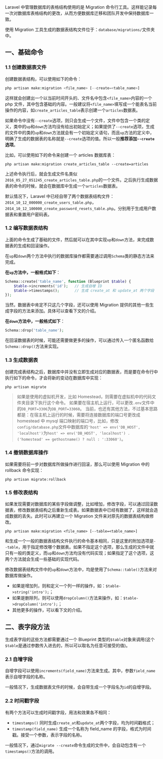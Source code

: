 Laravel 中管理数据库的表格结构使用的是 Migration 命令行工具。这样能记录每一次对数据库表格结构的更改，从而方便数据库迁移和团队开发中保持数据库一致。

使用 Migration 工具生成的数据表结构文件位于：`database/migrations/`文件夹中。

## 一、基础命令

### 1.1 创建数据表文件

创建数据表结构，可以使用如下的命令：

```php
php artisan make:migration <file_name> [--create=<table_name>]
```

这样就会创建出一个以当前时间开头的、文件名中包含`<file_name>`内容的一个 php 文件，其中包含基础的内容。一般建议将`<file_name>`填写成一个能表名当前操作的内容，如`create_articles_table`表示创建一个`articles`数据表。

如果命令中没有`--create`选项，则只会生成一个文件，文件中包含一个类的定义，类中的`up`和`down`方法均没有给出初始定义；如果提供了`--create`选项，生成的文件中的类的`up`和`down`方法就会有一个初始定义语句，而且`up`方法的定义中，明确了生成的数据表的名称就是`--create`选项的值。所以一般**推荐添加`--create`选项**。

比如，可以使用如下的命令来创建一个 articles 数据库表：

```shell
php artisan make:migration create_articles_table --create=articles
```

上述命令执行后，就会生成文件名类似`2016_05_27_051245_create_articles_table.php`的一个文件。之后执行生成数据表的命令的时候，就会在数据库中生成一个`articles`数据表。

默认情况下，Laravel 中已经自带了两个数据表结构文件：`2014_10_12_000000_create_users_table.php`，`2014_10_12_100000_create_password_resets_table.php`。分别用于生成用户数据表和重置用户密码表。

### 1.2 编写数据表结构

上面的命令生成了基础的文件，然后就可以在其中实现`up`和`down`方法，来完成数据表的生成和回滚操作。

在`up`和`down`两个方法中执行的数据库操作都需要通过调用`Schema`类的静态方法来完成。

**在`up`方法中，一般格式如下**：

```php
Schema::create('table_name', function (Blueprint $table) {
    $table->increments('id');   // 生成自增 ID
    $table->timestamps();       // 生成 create_at 和 update_at 两个字段
});
```

当然，数据表中肯定不只这几个字段，还可以使用 Migration 提供的其他一些生成字段的方法来添加。具体可以查看下文的介绍。


**在`down`方法中，一般格式如下**：

```php
Schema::drop('table_name');
```

在回滚数据表的时候，可能还需要做更多的操作，可以通过传入一个匿名函数给`Schema::drop()`方法来实现。

### 1.3 生成数据表

创建完成表结构之后，数据库中并没有立即生成对应的数据表，而是要在命令行中执行如下的命令，才会将新的变动在数据库中实现：

```shell
php artisan migrate
```

> 如果是使用的虚拟机开发，比如 Homestead，则需要在虚拟机中的代码文件夹目录下执行这个命令。
> 如果要在宿主机上运行，可以更改`.env`文件中的`DB_PORT=3306`为`DB_PORT=33060`。
> 当前，也还有其他方法，不过基本思路都是：在宿主机上运行的时候，需要将连接数据库的端口号更改成 homestead 中 mysql 端口映射的端口号，比如，修改`config/database.php`文件中数据库的`'host' => env('DB_HOST', 'localhost')`为`host' => env('DB_HOST', 'localhost') . ('homestead' == gethostname() ? null : ':33060')`。

### 1.4 撤销数据库操作
如果需要将前一步对数据库所做操作进行回滚，那么可以使用 Migration 中的 rollback 命令实现：

```shell
php artisan migrate:rollback
```

### 1.5 修改表结构

如果发现需要对数据库的某些字段做调整，比如增加，修改字段，可以通过回滚数据表，修改数据表结构之后重新生成表。如果数据表中已经有数据了，这样就会造成数据的丢失。此时可以再建立一个 Migration 文件来对原先的数据表结构做修改。

```shell
php artisan make:migration <file_name> [--table=<table_name>]
```

和生成一个一般的数据表结构文件执行的命令基本相同，只是这里的附加选项是`--table`，用于指定修改哪个数据表。如果不指定这个选项，那么生成的文件中就只有一般的类定义，而`up`和`down`方法均没有代码实现；如果指定了这个选项，这两个方法就会生成一些基础的实现代码。

修改数据表结构文件中的`up`和`down`方法中，均是使用了`Schema::table()`方法来对数据库做操作。

- 如果是增加列，则和定义一个列一样的操作，如：`$table->string('intro');`；
- 如果是删除列，则可以使用`dropColumn()`方法来操作，如：`$table->dropColumn('intro');`；
- 其他更多的操作，可以看下文的介绍。

## 二、表字段方法

生成表字段的这些方法都需要通过一个 Blueprint 类型的`$table`对象来调用(这个`$table`是通过参数传入进去的，所以可以取名为任意可接受的值)。

### 2.1 自增字段

自增字段可以使用`increments(field_name)`方法来生成。其中，参数`field_name`表示自增字段的名称。

一般情况下，生成数据表文件的时候，会自带生成一个字段名为`id`的自增字段。

### 2.2 时间戳字段

有两个方法可以生成时间戳字段，用法和效果各不相同：

- `timestamps()`  同时生成`create_at`和`update_at`两个字段，均为时间戳格式；
- `timestamp(field_name)`  生成一个名称为 field_name 的字段，格式为时间戳。接受一个参数，表示字段的名称。

一般情况下，通过`migrate --create`命令生成的文件中，会自动包含有一个`timestamps()`方法的调用。



